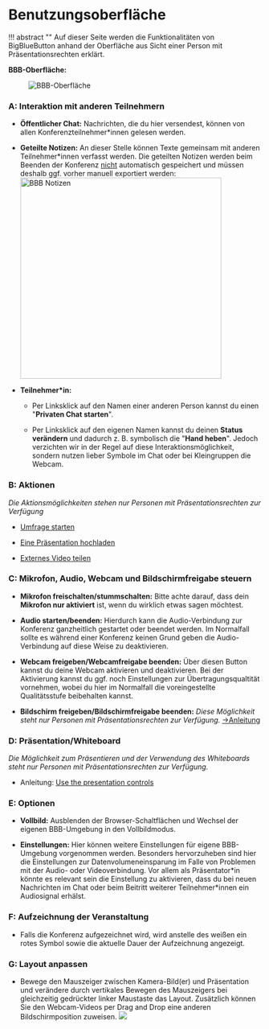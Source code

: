 Benutzungsoberfläche
====================

!!! abstract ""
    Auf dieser Seite werden die Funktionalitäten von BigBlueButton anhand der Oberfläche aus Sicht einer Person mit Präsentationsrechten erklärt. 

**BBB-Oberfläche:**
<figure>
  <img src="../img/bbb-oberflaeche.png" alt="BBB-Oberfläche" />
</figure>
<!--
**A:** [Interaktion mit anderen Teilnehmern](#a-interaktion-mit-anderen-teilnehmern)
**B:** [Aktionen](#b-aktionen)
**C:** [Mikrofon, Audio, Webcam und Bildschirmfreigabe steuern](#c-mikrofon-audio-webcam-und-bildschirmfreigabe-steuern)
**D:** [Präsentation/Whiteboard](#d-prasentationwhiteboard)
**E:** [Optionen](#e-optionen)
**F:** [Aufzeichnung der Veranstaltung](#f-aufzeichnung-der-veranstaltung)
**G:** [Layout anpassen](#g-layout-anpassen)
-->

### A: Interaktion mit anderen Teilnehmern

-   **Öffentlicher Chat:** Nachrichten, die du hier versendest, können von allen Konferenzteilnehmer\*innen gelesen werden.

-   **Geteilte Notizen:** An dieser Stelle können Texte gemeinsam mit anderen Teilnehmer\*innen verfasst werden. Die geteilten Notizen werden beim Beenden der Konferenz <ins>nicht</ins> automatisch gespeichert und müssen deshalb ggf. vorher manuell exportiert werden:
    <img align="left" src="../img/bbb-notizen.png" alt="BBB Notizen" width="400" />
    <div style="clear:both"></div>

-   **Teilnehmer\*in:**

    -   Per Linksklick auf den Namen einer anderen Person kannst du einen "**Privaten Chat starten**".

    -   Per Linksklick auf den eigenen Namen kannst du deinen **Status verändern** und dadurch z.&#x00A0;B. symbolisch die "**Hand heben**". Jedoch verzichten wir in der Regel auf diese Interaktionsmöglichkeit, sondern nutzen lieber Symbole im Chat oder bei Kleingruppen die Webcam.

### B: Aktionen

*Die Aktionsmöglichkeiten stehen nur Personen mit Präsentationsrechten zur Verfügung*

-   [Umfrage starten](https://support.blindsidenetworks.com/hc/en-us/articles/360024977292-Use-polling-)

-   [Eine Präsentation hochladen](https://support.blindsidenetworks.com/hc/en-us/articles/360024688392-Upload-a-presentation-enable-for-download)

-   [Externes Video teilen](https://support.blindsidenetworks.com/hc/en-us/articles/360025238131-Share-an-External-Video-Link)

### C: Mikrofon, Audio, Webcam und Bildschirmfreigabe steuern

-   **Mikrofon freischalten/stummschalten:**
    Bitte achte darauf, dass dein **Mikrofon nur aktiviert** ist, wenn du wirklich etwas sagen möchtest.

-   **Audio starten/beenden:**
    Hierdurch kann die Audio-Verbindung zur Konferenz ganzheitlich gestartet oder beendet werden. Im Normalfall sollte es während einer Konferenz keinen Grund geben die Audio-Verbindung auf diese Weise zu deaktivieren.

-   **Webcam freigeben/Webcamfreigabe beenden:**
    Über diesen Button kannst du deine Webcam aktivieren und deaktivieren. Bei der Aktivierung kannst du ggf. noch Einstellungen zur Übertragungsqualtität vornehmen, wobei du hier im Normalfall die voreingestellte Qualitätsstufe beibehalten kannst.

-   **Bildschirm freigeben/Bildschirmfreigabe beenden:**
    *Diese Möglichkeit steht nur Personen mit Präsentationsrechten zur Verfügung.*
    [→Anleitung](https://support.blindsidenetworks.com/hc/en-us/articles/360025276251-Share-my-screen)

### D: Präsentation/Whiteboard

*Die Möglichkeit zum Präsentieren und der Verwendung des Whiteboards steht nur Personen mit Präsentationsrechten zur Verfügung.*

-   Anleitung: [Use the presentation controls](https://support.blindsidenetworks.com/hc/en-us/articles/360024689292-Use-the-presentation-controls)

### E: Optionen

- **Vollbild:** Ausblenden der Browser-Schaltflächen und Wechsel der eigenen BBB-Umgebung in den Vollbildmodus.

- **Einstellungen:** Hier können weitere Einstellungen für eigene BBB-Umgebung vorgenommen werden. Besonders hervorzuheben sind hier die Einstellungen zur Datenvolumeneinsparung im Falle von Problemen mit der Audio- oder Videoverbindung. Vor allem als Präsentator\*in könnte es relevant sein die Einstellung zu aktivieren, dass du bei neuen Nachrichten im Chat oder beim Beitritt weiterer Teilnehmer\*innen ein Audiosignal erhälst.


### F: Aufzeichnung der Veranstaltung

-   Falls die Konferenz aufgezeichnet wird, wird anstelle des weißen ein rotes Symbol sowie die aktuelle Dauer der Aufzeichnung angezeigt.

### G: Layout anpassen

-   Bewege den Mauszeiger zwischen Kamera-Bild(er) und Präsentation und verändere durch vertikales Bewegen des Mauszeigers bei gleichzeitig gedrückter linker Maustaste das Layout. Zusätzlich können Sie den Webcam-Videos per Drag and Drop eine anderen Bildschirmposition zuweisen.
    ![](https://support.blindsidenetworks.com/hc/article_attachments/360044515132/adjustwebcams.gif)
